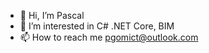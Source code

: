 - 👋 Hi, I’m Pascal
- 👀 I’m interested in C# .NET Core, BIM
- 📫 How to reach me pgomict@outlook.com

<!---
PgomICT/PgomICT is a ✨ special ✨ repository because its `README.md` (this file) appears on your GitHub profile.
You can click the Preview link to take a look at your changes.
--->
